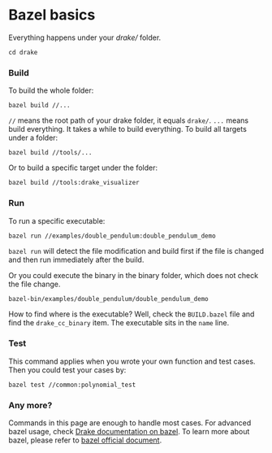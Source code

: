 # Bazel basics

Everything happens under your _drake/_ folder.

```text
cd drake
```

### Build

To build the whole folder:

```text
bazel build //...
```

`//` means the root path of your drake folder, it equals `drake/`. `...` means build everything. It takes a while to build everything. To build all targets under a folder:

```text
bazel build //tools/...
```

Or to build a specific target under the folder:

```text
bazel build //tools:drake_visualizer
```

### Run

To run a specific executable:

```text
bazel run //examples/double_pendulum:double_pendulum_demo
```

`bazel run` will detect the file modification and build first if the file is changed and then run immediately after the build. 

Or you could execute the binary in the binary folder, which does not check the file change.

```text
bazel-bin/examples/double_pendulum/double_pendulum_demo
```

How to find where is the executable? Well, check the `BUILD.bazel` file and find the `drake_cc_binary` item. The executable sits in the `name` line.

### Test

This command applies when you wrote your own function and test cases. Then you could test your cases by:

```text
bazel test //common:polynomial_test
```

### Any more?

Commands in this page are enough to handle most cases. For advanced bazel usage, check [Drake documentation on bazel](https://drake.mit.edu/bazel.html#using-bazel). To learn more about bazel, please refer to [bazel official document](https://docs.bazel.build/versions/master/bazel-overview.html).




